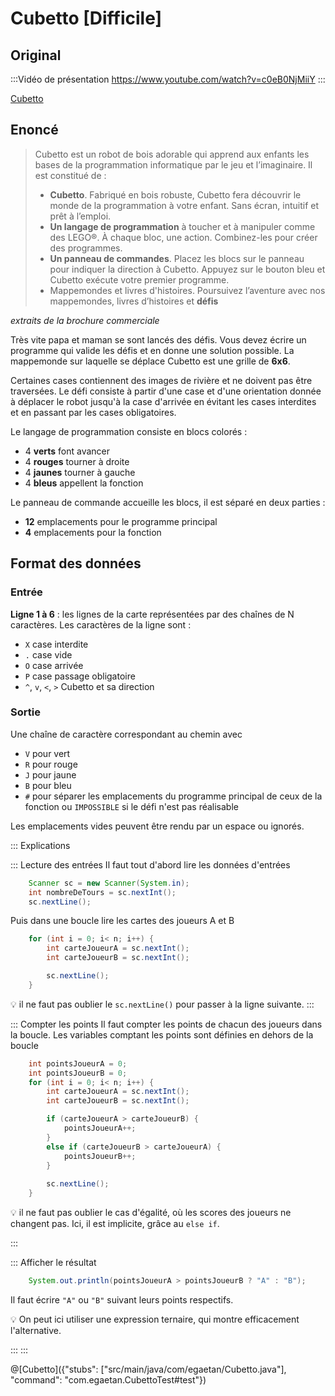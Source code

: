 # Cubetto [Difficile]

## Original

:::Vidéo de présentation
https://www.youtube.com/watch?v=c0eB0NjMiiY
:::

[Cubetto](https://www.primotoys.com/fr/)

## Enoncé

>Cubetto est un robot de bois adorable qui apprend aux enfants les bases de la programmation informatique par le jeu et l’imaginaire.
>Il est constitué de :
>+ **Cubetto**. Fabriqué en bois robuste, Cubetto fera découvrir le monde de la programmation à votre enfant. Sans écran, intuitif et prêt à l’emploi.
>+ **Un langage de programmation** à toucher et à manipuler comme des LEGO®. À chaque bloc, une action. Combinez-les pour créer des programmes.
>+ **Un panneau de commandes**. Placez les blocs sur le panneau pour indiquer la direction à Cubetto. Appuyez sur le bouton bleu et Cubetto exécute votre premier programme.
>+ Mappemondes et livres d'histoires. Poursuivez l’aventure avec nos mappemondes, livres d’histoires et **défis**
 
_extraits de la brochure commerciale_ 

Très vite papa et maman se sont lancés des défis. Vous devez écrire un programme qui valide les défis et en donne une solution possible.
La mappemonde sur laquelle se déplace Cubetto est une grille de **6x6**.

Certaines cases contiennent des images de rivière et ne doivent pas être traversées. Le défi consiste à partir d'une case et d'une orientation donnée à déplacer le robot jusqu'à la case d'arrivée en évitant les cases interdites et en passant par les cases obligatoires.

Le langage de programmation consiste en blocs colorés :
+ 4 **verts** font avancer
+ 4 **rouges** tourner à droite
+ 4 **jaunes** tourner à gauche
+ 4 **bleus** appellent la fonction

Le panneau de commande accueille les blocs, il est séparé en deux parties :
+ **12** emplacements pour le programme principal
+ **4** emplacements pour la fonction



## Format des données

### Entrée
**Ligne 1 à 6** : les lignes de la carte représentées par des chaînes de N caractères. Les caractères de la ligne sont  :
+ `X` case interdite
+ `.` case vide
+ `O` case arrivée
+ `P` case passage obligatoire
+ `^`, `v`, `<`, `>` Cubetto et sa direction

### Sortie

Une chaîne de caractère correspondant au chemin avec
+ `V` pour vert
+ `R` pour rouge
+ `J` pour jaune
+ `B` pour bleu
+ `#` pour séparer les emplacements du programme principal de ceux de la fonction
ou `IMPOSSIBLE` si le défi n'est pas réalisable

Les emplacements vides peuvent être rendu par un espace ou ignorés.

::: Explications

::: Lecture des entrées
Il faut tout d'abord lire les données d'entrées
``` java
	Scanner sc = new Scanner(System.in);
	int nombreDeTours = sc.nextInt();
	sc.nextLine();
```

Puis dans une boucle lire les cartes des joueurs A et B
``` java
	for (int i = 0; i< n; i++) {		
		int carteJoueurA = sc.nextInt();
		int carteJoueurB = sc.nextInt();

		sc.nextLine();
	}
```		

💡 il ne faut pas oublier le `sc.nextLine()` pour passer à la ligne suivante.
:::

::: Compter les points
Il faut compter les points de chacun des joueurs dans la boucle.
Les variables comptant les points sont définies en dehors de la boucle

``` java
	int pointsJoueurA = 0;
	int pointsJoueurB = 0;
	for (int i = 0; i< n; i++) {		
		int carteJoueurA = sc.nextInt();
		int carteJoueurB = sc.nextInt();

		if (carteJoueurA > carteJoueurB) {
			pointsJoueurA++;
		}
		else if (carteJoueurB > carteJoueurA) {
			pointsJoueurB++;
		}
		
		sc.nextLine();
	}
```	
💡 il ne faut pas oublier le cas d'égalité, où les scores des joueurs ne changent pas. Ici, il est implicite, grâce au `else if`.

:::

::: Afficher le résultat

``` java
	System.out.println(pointsJoueurA > pointsJoueurB ? "A" : "B");
```
Il faut écrire `"A"` ou `"B"` suivant leurs points respectifs.

💡  On peut ici utiliser une expression ternaire, qui montre efficacement l'alternative.

:::
:::


@[Cubetto]({"stubs": ["src/main/java/com/egaetan/Cubetto.java"], "command": "com.egaetan.CubettoTest#test"})
